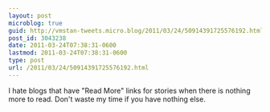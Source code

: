 ```yaml
---
layout: post
microblog: true
guid: http://vmstan-tweets.micro.blog/2011/03/24/50914391725576192.html
post_id: 3043238
date: 2011-03-24T07:38:31-0600
lastmod: 2011-03-24T07:38:31-0600
type: post
url: /2011/03/24/50914391725576192.html
---
```

I hate blogs that have "Read More" links for stories when there is nothing more to read. Don't waste my time if you have nothing else.

